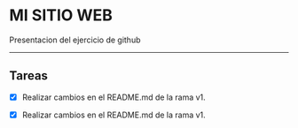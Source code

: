 # MI SITIO WEB
Presentacion del ejercicio de github

---
## Tareas

- [x] Realizar cambios en el README.md de la rama v1.
- [x] Realizar cambios en el README.md de la rama v1.













